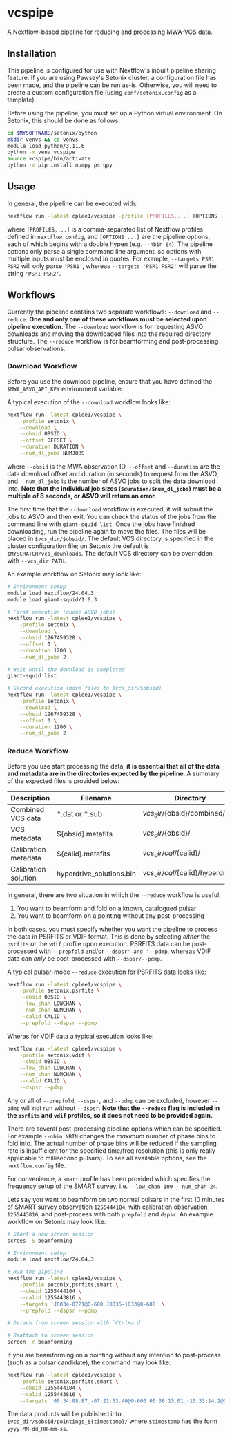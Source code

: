 # vcspipe
A Nextflow-based pipeline for reducing and processing MWA-VCS data.

## Installation
This pipeline is configured for use with Nextflow's inbuilt pipeline sharing feature. If you are using Pawsey's Setonix cluster, a configuration file has been made, and the pipeline can be run as-is. Otherwise, you will need to create a custom configuration file (using `conf/setonix.config` as a template).

Before using the pipeline, you must set up a Python virtual environment. On Setonix, this should be done as follows:
```bash
cd $MYSOFTWARE/setonix/python
mkdir venvs && cd venvs
module load python/3.11.6
python -m venv vcspipe
source vcspipe/bin/activate
python -m pip install numpy psrqpy
```

## Usage
In general, the pipeline can be executed with:
```bash
nextflow run -latest cplee1/vcspipe -profile [PROFILES,...] [OPTIONS ...]
```
where `[PROFILES,...]` is a comma-separated list of Nextflow profiles defined in `nextflow.config`, and `[OPTIONS ...]` are the pipeline options, each of which begins with a double hypen (e.g. `--nbin 64`). The pipeline options only parse a single command line argument, so options with multiple inputs must be enclosed in quotes. For example, `--targets PSR1 PSR2` will only parse `'PSR1'`, whereas `--targets 'PSR1 PSR2'` will parse the string `'PSR1 PSR2'`.

## Workflows
Currently the pipeline contains two separate workflows: `--download` and `--reduce`. **One and only one of these workflows must be selected upon pipeline execution.** The `--download` workflow is for requesting ASVO downloads and moving the downloaded files into the required directory structure. The `--reduce` workflow is for beamforming and post-processing pulsar observations.

### Download Workflow
Before you use the download pipeline, ensure that you have defined the `$MWA_ASVO_API_KEY` environment variable.

A typical execution of the `--download` workflow looks like:
```bash
nextflow run -latest cplee1/vcspipe \
    -profile setonix \
    --download \
    --obsid OBSID \
    --offset OFFSET \
    --duration DURATION \
    --num_dl_jobs NUMJOBS
```
where `--obsid` is the MWA observation ID, `--offset` and `--duration` are the data download offset and duration (in seconds) to request from the ASVO, and `--num_dl_jobs` is the number of ASVO jobs to split the data download into. **Note that the individual job sizes (`$duration/$num_dl_jobs`) must be a multiple of 8 seconds, or ASVO will return an error.**

The first time that the `--download` workflow is executed, it will submit the jobs to ASVO and then exit. You can check the status of the jobs from the command line with `giant-squid list`. Once the jobs have finished downloading, run the pipeline again to move the files. The files will be placed in `$vcs_dir/$obsid/`. The default VCS directory is specified in the cluster configuration file; on Setonix the default is `$MYSCRATCH/vcs_downloads`. The default VCS directory can be overridden with `--vcs_dir PATH`.

An example workflow on Setonix may look like:
```bash
# Environment setup
module load nextflow/24.04.3
module load giant-squid/1.0.3

# First execution (queue ASVO jobs)
nextflow run -latest cplee1/vcspipe \
    -profile setonix \
    --download \
    --obsid 1267459328 \
    --offset 0 \
    --duration 1200 \
    --num_dl_jobs 2

# Wait until the download is completed
giant-squid list

# Second execution (move files to $vcs_dir/$obsid)
nextflow run -latest cplee1/vcspipe \
    -profile setonix \
    --download \
    --obsid 1267459328 \
    --offset 0 \
    --duration 1200 \
    --num_dl_jobs 2
```

### Reduce Workflow
Before you use start processing the data, **it is essential that all of the data and metadata are in the directories expected by the pipeline**. A summary of the expected files is provided below:

| Description          | Filename                 | Directory                           |
|----------------------|--------------------------|-------------------------------------|
| Combined VCS data    | *.dat or *.sub           | ${vcs_dir}/${obsid}/combined/       |
| VCS metadata         | ${obsid}.metafits        | ${vcs_dir}/${obsid}/                |
| Calibration metadata | ${calid}.metafits        | ${vcs_dir}/cal/${calid}/            |
| Calibration solution | hyperdrive_solutions.bin | ${vcs_dir}/cal/${calid}/hyperdrive/ |

In general, there are two situation in which the `--reduce` workflow is useful:

1. You want to beamform and fold on a known, catalogued pulsar
2. You want to beamform on a pointing without any post-processing

In both cases, you must specify whether you want the pipeline to process the data in PSRFITS or VDIF format. This is done by selecting _either_ the `psrfits` _or_ the `vdif` profile upon execution. PSRFITS data can be post-processed with `--prepfold` and/or `--dspsr' and '--pdmp`, whereas VDIF data can _only_ be post-processed with `--dspsr/--pdmp`.

A typical pulsar-mode `--reduce` execution for PSRFITS data looks like:
```bash
nextflow run -latest cplee1/vcspipe \
    -profile setonix,psrfits \
    --obsid OBSID \
    --low_chan LOWCHAN \
    --num_chan NUMCHAN \
    --calid CALID \
    --prepfold --dspsr --pdmp
```
Wheras for VDIF data a typical execution looks like:
```bash
nextflow run -latest cplee1/vcspipe \
    -profile setonix,vdif \
    --obsid OBSID \
    --low_chan LOWCHAN \
    --num_chan NUMCHAN \
    --calid CALID \
    --dspsr --pdmp
```
Any or all of `--prepfold`, `--dspsr`, and `--pdmp` can be excluded, however `--pdmp` will not run without `--dspsr`. **Note that the `--reduce` flag is included in the `psrfits` and `vdif` profiles, so it does not need to be provided again.**

There are several post-processing pipeline options which can be specified. For example `--nbin NBIN` changes the _maximum_ number of phase bins to fold into. The actual number of phase bins will be reduced if the sampling rate is insufficient for the specified time/freq resolution (this is only really applicable to millisecond pulsars). To see all available options, see the `nextflow.config` file.

For convenience, a `smart` profile has been provided which specifies the frequency setup of the SMART survey, i.e. `--low_chan 109 --num_chan 24`.

Lets say you want to beamform on two normal pulsars in the first 10 minutes of SMART survey observation `1255444104`, with calibration observation `1255443816`, and post-process with both `prepfold` and `dspsr`. An example workflow on Setonix may look like:
```bash
# Start a new screen session
screes -S beamforming

# Environment setup
module load nextflow/24.04.3

# Run the pipeline
nextflow run -latest cplee1/vcspipe \
    -profile setonix,psrfits,smart \
    --obsid 1255444104 \
    --calid 1255443816 \
    --targets 'J0034-0721@0-600 J0036-1033@0-600' \
    --prepfold --dspsr --pdmp

# Detach from screen session with `Ctrl+a d`

# Reattach to screen session
screen -r beamforming
```

If you are beamforming on a pointing without any intention to post-process (such as a pulsar candidate), the command may look like:
```bash
nextflow run -latest cplee1/vcspipe \
    -profile setonix,psrfits,smart \
    --obsid 1255444104 \
    --calid 1255443816 \
    --targets '00:34:08.87_-07:21:53.40@0-600 00:36:15.01_-10:33:14.2@0-600'
```

The data products will be published into `$vcs_dir/$obsid/pointings_${timestamp}/` where `$timestamp` has the form `yyyy-MM-dd_HH-mm-ss`.
